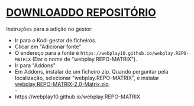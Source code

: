 # <a href="webplay.REPO-MATRIX-2.0-Matrix.zip">DOWNLOADDO REPOSITÓRIO</a>

Instruções para a adição no gestor:


<p align="left">
  <ul>
    <li>Ir para o Kodi gestor de ficheiros.</li>
    <li>Clicar em "Adicionar fonte"</li>
    <li>O endereço para a fonte é <code>https://webplay10.github.io/webplay.REPO-MATRIX</code> (Dar o nome de "webplay.REPO-MATRIX").</li>
    <li>Ir para "Addons"</li>
    <li>Em Addons, instalar de um ficheiro zip. Quando perguntar pela localização, selecionar "webplay.REPO-MATRIX", e instalar <a href="webplay.REPO-MATRIX-2.0-Matrix.zip">webplay.REPO-MATRIX-2.0-Matrix.zip</a>.</li>
    -
    <li>https://webplay10.github.io/webplay.REPO-MATRIX</li>
    
</ul>
                                                                       
</p>

